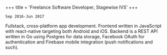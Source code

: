 +++
title = 'Freelance Software Developer, Stagewise IVS'
+++

`Sep 2016-Jun 2017`

Fullstack, cross-platform app development. Frontend written in JavaScript with react-native targeting both Android and iOS. Backend is a REST API written in Go using Postgres for data storage, Facebook OAuth for authentication and Firebase mobile integration (push notifications and such).

[//]: # "In addition I designed websites for both the app (Pinguin) and company (Stagewise), unfortunately both of these are defunct, however I do have local copies handy."
